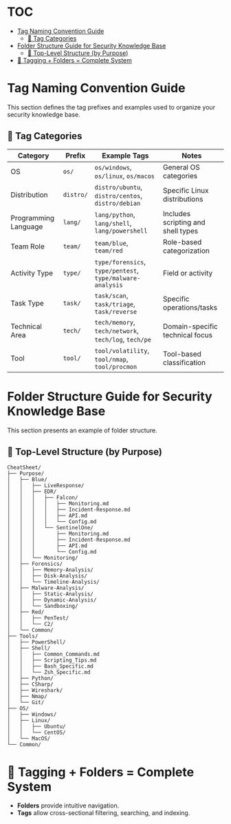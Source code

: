 # TOC<!-- omit in toc -->
- [Tag Naming Convention Guide](#tag-naming-convention-guide)
  - [🎯 Tag Categories](#-tag-categories)
- [Folder Structure Guide for Security Knowledge Base](#folder-structure-guide-for-security-knowledge-base)
  - [📁 Top-Level Structure (by Purpose)](#-top-level-structure-by-purpose)
- [🔖 Tagging + Folders = Complete System](#-tagging--folders--complete-system)

# Tag Naming Convention Guide
This section defines the tag prefixes and examples used to organize your security knowledge base.  

## 🎯 Tag Categories

| Category             | Prefix      | Example Tags                                            | Notes                              |
|----------------------|-------------|---------------------------------------------------------|-------------------------------------|
| OS                   | `os/`       | `os/windows`, `os/linux`, `os/macos`                   | General OS categories               |
| Distribution         | `distro/`   | `distro/ubuntu`, `distro/centos`, `distro/debian`      | Specific Linux distributions        |
| Programming Language | `lang/`     | `lang/python`, `lang/shell`, `lang/powershell`         | Includes scripting and shell types |
| Team Role            | `team/`     | `team/blue`, `team/red`                                | Role-based categorization           |
| Activity Type        | `type/`     | `type/forensics`, `type/pentest`, `type/malware-analysis` | Field or activity                   |
| Task Type            | `task/`     | `task/scan`, `task/triage`, `task/reverse`             | Specific operations/tasks           |
| Technical Area       | `tech/`     | `tech/memory`, `tech/network`, `tech/log`, `tech/pe`   | Domain-specific technical focus     |
| Tool                 | `tool/`     | `tool/volatility`, `tool/nmap`, `tool/procmon`         | Tool-based classification           |


# Folder Structure Guide for Security Knowledge Base
This section presents an example of folder structure.  

## 📁 Top-Level Structure (by Purpose)
```
CheatSheet/
├── Purpose/
│   ├── Blue/
│   │   ├── LiveResponse/
│   │   ├── EDR/
│   │   │   ├── Falcon/
│   │   │   │   ├── Monitoring.md
│   │   │   │   ├── Incident-Response.md
│   │   │   │   ├── API.md
│   │   │   │   └── Config.md
│   │   │   └── SentinelOne/
│   │   │       ├── Monitoring.md
│   │   │       ├── Incident-Response.md
│   │   │       ├── API.md
│   │   │       └── Config.md
│   │   └── Monitoring/
│   ├── Forensics/
│   │   ├── Memory-Analysis/
│   │   ├── Disk-Analysis/
│   │   └── Timeline-Analysis/
│   ├── Malware-Analysis/
│   │   ├── Static-Analysis/
│   │   ├── Dynamic-Analysis/
│   │   └── Sandboxing/
│   ├── Red/
│   │   ├── PenTest/
│   │   └── C2/
│   └── Common/
├── Tools/
│   ├── PowerShell/
│   ├── Shell/
│   │   ├── Common_Commands.md
│   │   ├── Scripting_Tips.md
│   │   ├── Bash_Specific.md
│   │   └── Zsh_Specific.md
│   ├── Python/
│   ├── CSharp/
│   ├── Wireshark/
│   ├── Nmap/
│   └── Git/
├── OS/
│   ├── Windows/
│   ├── Linux/
│   │   ├── Ubuntu/
│   │   └── CentOS/
│   └── MacOS/
└── Common/
```

# 🔖 Tagging + Folders = Complete System
- **Folders** provide intuitive navigation.
- **Tags** allow cross-sectional filtering, searching, and indexing.
